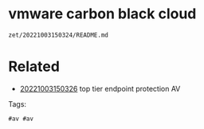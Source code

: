 # vmware carbon black cloud

` zet/20221003150324/README.md `

# Related

- [20221003150326](/zet/20221003150326/README.md) top tier endpoint protection AV

Tags:

    #av #av
